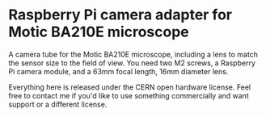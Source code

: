 # Raspberry Pi camera adapter for Motic BA210E microscope
A camera tube for the Motic BA210E microscope, including a lens to match the sensor size to the field of view.  You need two M2 screws, a Raspberry Pi camera module, and a 63mm focal length, 16mm diameter lens.

Everything here is released under the CERN open hardware license.  Feel free to contact me if you'd like to use something commercially and want support or a different license.
